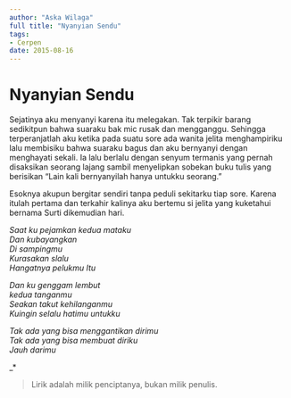 ```yaml
---
author: "Aska Wilaga"
full title: "Nyanyian Sendu"
tags:
- Cerpen
date: 2015-08-16
---
```


# Nyanyian Sendu

Sejatinya aku menyanyi karena itu melegakan. Tak terpikir barang sedikitpun bahwa suaraku bak mic rusak dan mengganggu. Sehingga terperanjatlah aku ketika pada suatu sore ada wanita jelita menghampiriku lalu membisiku bahwa suaraku bagus dan aku bernyanyi dengan menghayati sekali. Ia lalu berlalu dengan senyum termanis yang pernah disaksikan seorang lajang sambil menyelipkan sobekan buku tulis yang berisikan “Lain kali bernyanyilah hanya untukku seorang.”

Esoknya akupun bergitar sendiri tanpa peduli sekitarku tiap sore. Karena itulah pertama dan terkahir kalinya aku bertemu si jelita yang kuketahui bernama Surti dikemudian hari.

_Saat ku pejamkan kedua mataku  
Dan kubayangkan  
Di sampingmu  
Kurasakan slalu  
Hangatnya pelukmu Itu_

_Dan ku genggam lembut  
kedua tanganmu  
Seakan takut kehilanganmu  
Kuingin selalu hatimu untukku_

_Tak ada yang bisa menggantikan dirimu  
Tak ada yang bisa membuat diriku  
Jauh darimu_

_\*

> Lirik adalah milik penciptanya, bukan milik penulis.